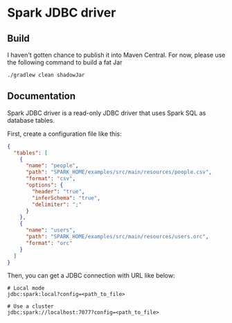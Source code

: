 # Spark JDBC driver

## Build

I haven't gotten chance to publish it into Maven Central. For now, please use the following command to build a fat Jar 

````
./gradlew clean shadowJar
````

## Documentation

Spark JDBC driver is a read-only JDBC driver that uses Spark SQL as database tables.

First, create a configuration file like this:

```json
{
  "tables": [
    {
      "name": "people",
      "path": "SPARK_HOME/examples/src/main/resources/people.csv",
      "format": "csv",
      "options": {
        "header": "true",
        "inferSchema": "true",
        "delimiter": ";"
      }
    },
    {
      "name": "users",
      "path": "SPARK_HOME/examples/src/main/resources/users.orc",
      "format": "orc"
    }
  ]
}
```

Then, you can get a JDBC connection with URL like below:

```
# Local mode
jdbc:spark:local?config=<path_to_file>

# Use a cluster
jdbc:spark://localhost:7077?config=<path_to_file>
```
